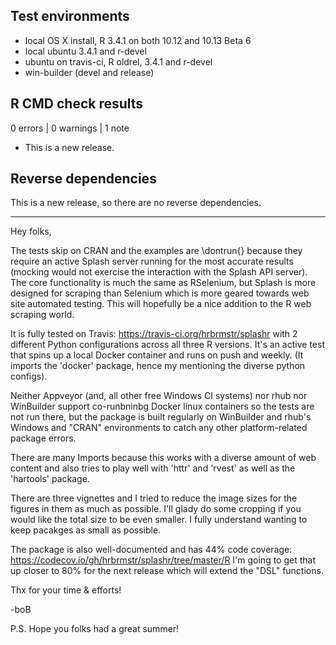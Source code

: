 ## Test environments

* local OS X install, R 3.4.1 on both 10.12 and 10.13 Beta 6
* local ubuntu 3.4.1 and r-devel
* ubuntu on travis-ci, R oldrel, 3.4.1 and r-devel
* win-builder (devel and release)

## R CMD check results

0 errors | 0 warnings | 1 note

* This is a new release.

## Reverse dependencies

This is a new release, so there are no reverse dependencies.

---

Hey folks,

The tests skip on CRAN and the examples are \dontrun{} because
they require an active Splash server running for the most 
accurate results (mocking would not exercise the interaction with
the Splash API server). The core functionality is much the same
as RSelenium, but Splash is more designed for scraping
than Selenium which is more geared towards web site automated
testing. This will hopefully be a nice addition to the R web
scraping world.

It is fully tested on Travis: https://travis-ci.org/hrbrmstr/splashr
with 2 different Python configurations across all three R versions. 
It's an active test that spins up a local Docker container and runs
on push and weekly. (It imports the 'docker' package, hence my
mentioning the diverse python configs).

Neither Appveyor (and, all other free Windows CI systems) nor
rhub nor WinBuilder support co-runbninbg Docker linux containers 
so the tests are not run there, but the package is built regularly 
on WinBuilder and rhub's Windows and "CRAN" environments to 
catch any other platform-related package errors.

There are many Imports because this works with a diverse amount
of web content and also tries to play well with 'httr' and 'rvest'
as well as the 'hartools' package.

There are three vignettes and I tried to reduce the image sizes
for the figures in them as much as possible. I'll glady do some 
cropping if you would like the total size to be even smaller. I 
fully understand wanting to keep pacakges as small as possible.

The package is also well-documented and has 44% code coverage:
https://codecov.io/gh/hrbrmstr/splashr/tree/master/R
I'm going to get that up closer to 80% for the next release which will 
extend the "DSL" functions.

Thx for your time & efforts!

-boB

P.S. Hope you folks had a great summer!
